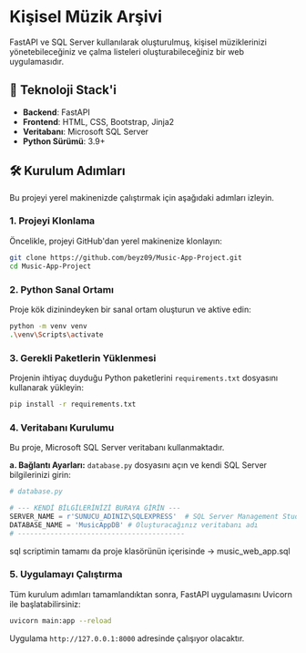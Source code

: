 # Kişisel Müzik Arşivi

FastAPI ve SQL Server kullanılarak oluşturulmuş, kişisel müziklerinizi yönetebileceğiniz ve çalma listeleri oluşturabileceğiniz bir web uygulamasıdır.

## 🚀 Teknoloji Stack'i
- **Backend**: FastAPI
- **Frontend**: HTML, CSS, Bootstrap, Jinja2
- **Veritabanı**: Microsoft SQL Server
- **Python Sürümü**: 3.9+

## 🛠️ Kurulum Adımları

Bu projeyi yerel makinenizde çalıştırmak için aşağıdaki adımları izleyin.

### 1. Projeyi Klonlama
Öncelikle, projeyi GitHub'dan yerel makinenize klonlayın:
```bash
git clone https://github.com/beyz09/Music-App-Project.git
cd Music-App-Project
```

### 2. Python Sanal Ortamı
Proje kök dizinindeyken bir sanal ortam oluşturun ve aktive edin:

```bash
python -m venv venv
.\venv\Scripts\activate
```

### 3. Gerekli Paketlerin Yüklenmesi
Projenin ihtiyaç duyduğu Python paketlerini `requirements.txt` dosyasını kullanarak yükleyin:
```bash
pip install -r requirements.txt
```
### 4. Veritabanı Kurulumu

Bu proje, Microsoft SQL Server veritabanı kullanmaktadır.

**a. Bağlantı Ayarları:**
`database.py` dosyasını açın ve kendi SQL Server bilgilerinizi girin:
```python
# database.py

# --- KENDİ BİLGİLERİNİZİ BURAYA GİRİN ---
SERVER_NAME = r'SUNUCU_ADINIZ\SQLEXPRESS'  # SQL Server Management Studio'daki sunucu adınız
DATABASE_NAME = 'MusicAppDB' # Oluşturacağınız veritabanı adı
# -----------------------------------------
```
sql scriptimin tamamı da proje klasörünün içerisinde -> music_web_app.sql


### 5. Uygulamayı Çalıştırma
Tüm kurulum adımları tamamlandıktan sonra, FastAPI uygulamasını Uvicorn ile başlatabilirsiniz:
```bash
uvicorn main:app --reload
```
Uygulama `http://127.0.0.1:8000` adresinde çalışıyor olacaktır.
